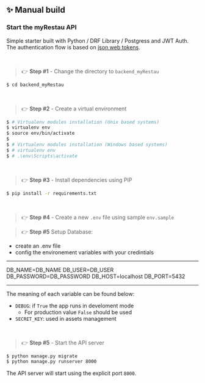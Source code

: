  ## ✨ Manual build

### **Start the myRestau API** 

Simple starter built with Python / DRF Library / Postgress and JWT Auth. The authentication flow is based on [json web tokens](https://jwt.io).

<br />

> 👉 **Step #1** -  Change the directory to `backend_myRestau`

```bash
$ cd backend_myRestau
```

<br />

> 👉 **Step #2** - Create a virtual environment

```bash
$ # Virtualenv modules installation (Unix based systems)
$ virtualenv env
$ source env/bin/activate
$
$ # Virtualenv modules installation (Windows based systems)
$ # virtualenv env
$ # .\env\Scripts\activate
```

<br />

> 👉 **Step #3** - Install dependencies using PIP

```bash
$ pip install -r requirements.txt
```

<br />

> 👉 **Step #4** - Create a new `.env` file using sample `env.sample`


> 👉 **Step #5**
Setup Database:
- create an .env file
- config the environement variables with your credintials
------ -------
DB_NAME=DB_NAME
DB_USER=DB_USER
DB_PASSWORD=DB_PASSWORD
DB_HOST=localhost
DB_PORT=5432
------ ------


The meaning of each variable can be found below: 

- `DEBUG`: if `True` the app runs in develoment mode
  - For production value `False` should be used
- `SECRET_KEY`: used in assets management

<br />

> 👉 **Step #5** - Start the API server

```bash
$ python manage.py migrate
$ python manage.py runserver 8000
```

The API server will start using the explicit port `8000`.

<br />


